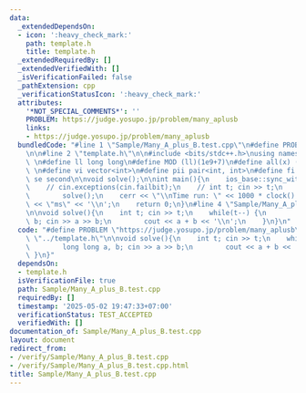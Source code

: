 ```yaml
---
data:
  _extendedDependsOn:
  - icon: ':heavy_check_mark:'
    path: template.h
    title: template.h
  _extendedRequiredBy: []
  _extendedVerifiedWith: []
  _isVerificationFailed: false
  _pathExtension: cpp
  _verificationStatusIcon: ':heavy_check_mark:'
  attributes:
    '*NOT_SPECIAL_COMMENTS*': ''
    PROBLEM: https://judge.yosupo.jp/problem/many_aplusb
    links:
    - https://judge.yosupo.jp/problem/many_aplusb
  bundledCode: "#line 1 \"Sample/Many_A_plus_B.test.cpp\"\n#define PROBLEM \"https://judge.yosupo.jp/problem/many_aplusb\"\
    \n\n#line 2 \"template.h\"\n\n#include <bits/stdc++.h>\nusing namespace std;\n\
    \ \n#define ll long long\n#define MOD (ll)(1e9+7)\n#define all(x) (x).begin(),(x).end()\n\
    \ \n#define vi vector<int>\n#define pii pair<int, int>\n#define fi first\n#define\
    \ se second\n\nvoid solve();\n\nint main(){\n    ios_base::sync_with_stdio(false);cin.tie(NULL);\n\
    \    // cin.exceptions(cin.failbit);\n    // int t; cin >> t;\n    // while(t--)\n\
    \        solve();\n    cerr << \"\\nTime run: \" << 1000 * clock() / CLOCKS_PER_SEC\
    \ << \"ms\" << '\\n';\n    return 0;\n}\n#line 4 \"Sample/Many_A_plus_B.test.cpp\"\
    \n\nvoid solve(){\n    int t; cin >> t;\n    while(t--) {\n        long long a,\
    \ b; cin >> a >> b;\n        cout << a + b << '\\n';\n    }\n}\n"
  code: "#define PROBLEM \"https://judge.yosupo.jp/problem/many_aplusb\"\n\n#include\
    \ \"../template.h\"\n\nvoid solve(){\n    int t; cin >> t;\n    while(t--) {\n\
    \        long long a, b; cin >> a >> b;\n        cout << a + b << '\\n';\n   \
    \ }\n}"
  dependsOn:
  - template.h
  isVerificationFile: true
  path: Sample/Many_A_plus_B.test.cpp
  requiredBy: []
  timestamp: '2025-05-02 19:47:33+07:00'
  verificationStatus: TEST_ACCEPTED
  verifiedWith: []
documentation_of: Sample/Many_A_plus_B.test.cpp
layout: document
redirect_from:
- /verify/Sample/Many_A_plus_B.test.cpp
- /verify/Sample/Many_A_plus_B.test.cpp.html
title: Sample/Many_A_plus_B.test.cpp
---
```

